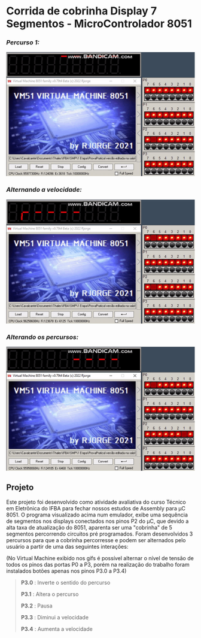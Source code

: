 # Corrida de cobrinha Display 7 Segmentos - MicroControlador 8051

### *Percurso 1:*
![](https://github.com/TC071/Cobrinha8051uC/blob/main/assets/cobrinha_circuito1.gif)

### *Alternando a velocidade:*
![](https://github.com/TC071/Cobrinha8051uC/blob/main/assets/cobrinha_cirtuito2_velocidades.gif)

### *Alterando os percursos:*
![](https://github.com/TC071/Cobrinha8051uC/blob/main/assets/cobrinha_circuitos.gif)

## Projeto
Este projeto foi desenvolvido como atividade avaliativa do curso Técnico em Eletrônica do IFBA para fechar nossos estudos de Assembly para µC 8051.
O programa visualizado acima num emulador, exibe uma sequência de segmentos nos displays conectados nos pinos P2 do µC, que devido a alta taxa de atualização do 8051, aparenta ser uma "cobrinha" de 5 segmentos percorrendo circuitos pré programados.
Foram desenvolvidos 3 percursos para que a cobrinha percorresse e podem ser alternados pelo usuário a partir de uma das seguintes interações:

(No Virtual Machine exibido nos gifs é possível alternar o nível de tensão de todos os pinos das portas P0 a P3, porém na realização do trabalho foram instalados botões apenas nos pinos P3.0 a P3.4)

>**P3.0** : Inverte o sentido do percurso
>
>**P3.1** : Altera o percurso 
>
>**P3.2** : Pausa
>
>**P3.3** : Diminui a velocidade
>
>**P3.4** : Aumenta a velocidade
